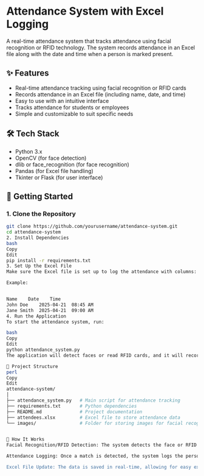 # Attendance System with Excel Logging

A real-time attendance system that tracks attendance using facial recognition or RFID technology. The system records attendance in an Excel file along with the date and time when a person is marked present.

## ✨ Features

- Real-time attendance tracking using facial recognition or RFID cards
- Records attendance in an Excel file (including name, date, and time)
- Easy to use with an intuitive interface
- Tracks attendance for students or employees
- Simple and customizable to suit specific needs

## 🛠️ Tech Stack

- Python 3.x
- OpenCV (for face detection)
- dlib or face_recognition (for face recognition)
- Pandas (for Excel file handling)
- Tkinter or Flask (for user interface)

## 🚀 Getting Started

### 1. Clone the Repository

```bash
git clone https://github.com/yourusername/attendance-system.git
cd attendance-system
2. Install Dependencies
bash
Copy
Edit
pip install -r requirements.txt
3. Set Up the Excel File
Make sure the Excel file is set up to log the attendance with columns: Name, Date, and Time. The system will create this file automatically, or you can use an existing template.

Example:


Name	Date	Time
John Doe	2025-04-21	08:45 AM
Jane Smith	2025-04-21	09:00 AM
4. Run the Application
To start the attendance system, run:

bash
Copy
Edit
python attendance_system.py
The application will detect faces or read RFID cards, and it will record the name along with the current time in the Excel file.

📁 Project Structure
perl
Copy
Edit
attendance-system/
│
├── attendance_system.py   # Main script for attendance tracking
├── requirements.txt       # Python dependencies
├── README.md              # Project documentation
├── attendees.xlsx         # Excel file to store attendance data
└── images/                # Folder for storing images for facial recognition (if applicable)


🤖 How It Works
Facial Recognition/RFID Detection: The system detects the face or RFID card when a person is in front of the camera or scans their card.

Attendance Logging: Once a match is detected, the system logs the person's name, the current date, and the time in the Excel file (attendees.xlsx).

Excel File Update: The data is saved in real-time, allowing for easy export or analysis of attendance data.
